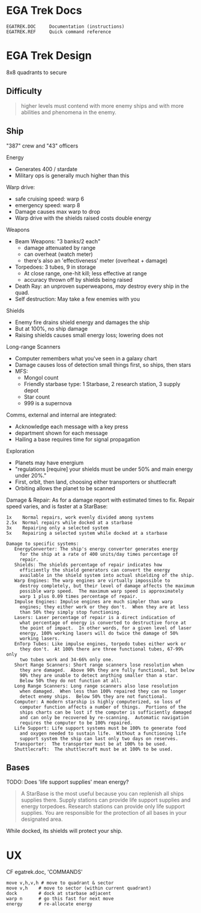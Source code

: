 
EGA Trek Docs
=============
```
EGATREK.DOC     Documentation (instructions)
EGATREK.REF     Quick command reference
```

EGA Trek Design
===============

8x8 quadrants to secure

Difficulty
----------
> higher levels must contend with more enemy ships and with more abilities
> and phenomena in the enemy.

Ship
----
"387" crew and "43" officers

Energy
* Generates 400 / stardate
* Military ops is generally much higher than this

Warp drive:
* safe cruising speed: warp 6
* emergency speed:     warp 8
* Damage causes max warp to drop
* Warp drive with the shields raised costs double energy

Weapons
* Beam Weapons: "3 banks/2 each"
  * damage attenuated by range
  * can overheat (watch meter)
  * there's also an 'effectiveness' meter (overheat + damage)
* Torpedoes:    3 tubes, 9 in storage
  * At close range, one-hit kill; less effective at range
  * accuracy thrown off by shields being raised
* Death Ray: an unproven superweapons, *may* destroy every ship in the quad.
* Self destruction: May take a few enemies with you

Shields
* Enemy fire drains shield energy and damages the ship
* But at 100%, no ship damage
* Raising shields causes small energy loss; lowering does not

Long-range Scanners
* Computer remembers what you've seen in a galaxy chart
* Damage causes loss of detection small things first, so ships, then stars
* MFS:
  * Mongol count
  * Friendly starbase type: 1 Starbase, 2 research station, 3 supply depot
  * Star count
  * 999 is a supernova

Comms, external and internal are integrated:
* Acknowledge each message with a key press
* department shown for each message
* Hailing a base requires time for signal propagation

Exploration
* Planets may have energium
* "regulations [require] your shields must be under 50% and main energy
under 20%."
* First, orbit, then land, choosing either transporters or shuttlecraft
* Orbiting allows the planet to be scanned

Damage & Repair: As for a damage report with estimated times to fix.  Repair
speed varies, and is faster at a StarBase:
```
1x    Normal repairs, work evenly divided among systems
2.5x  Normal repairs while docked at a starbase
3x    Repairing only a selected system
5x    Repairing a selected system while docked at a starbase

Damage to specific systems:
   EnergyConverter: The ship's energy converter generates energy
     for the ship at a rate of 400 units/day times percentage of
     repair.
   Shields: The shields percentage of repair indicates how
     efficiently the shield generators can convert the energy
     available in the shield system into actual shielding of the ship.
   Warp Engines: The warp engines are virtually impossible to
     destroy completely, but their level of damage affects the maximum
     possible warp speed.  The maximum warp speed is approximately
     warp 1 plus 0.09 times percentage of repair.
   Impulse Engines: Impulse engines are much simpler than warp
     engines; they either work or they don't.  When they are at less
     than 50% they simply stop functioning.
   Lasers: Laser percentage of repair is a direct indication of
     what percentage of energy is converted to destructive force at
     the point of impact.  In other words, for a given level of laser
     energy, 100% working lasers will do twice the damage of 50%
     working lasers.
   EnTorp Tubes: Like impulse engines, torpedo tubes either work or
     they don't.  At 100% there are three functional tubes, 67-99% only
     two tubes work and 34-66% only one. 
   Short Range Scanners: Short range scanners lose resolution when
     they are damaged.  Above 90% they are fully functional, but below
     90% they are unable to detect anything smaller than a star.
     Below 50% they do not function at all.
   Long Range Scanners: Long range scanners also lose resolution
     when damaged.  When less than 100% repaired they can no longer
     detect enemy ships.  Below 50% they are not functional.
   Computer: A modern starship is highly computerized, so loss of
     computer function affects a number of things.  Portions of the
     ships charts can be lost if the computer is sufficiently damaged
     and can only be recovered by re-scanning.  Automatic navigation
     requires the computer to be 100% repaired.
   Life Support: Life support systems must be 100% to generate food
     and oxygen needed to sustain life.  Without a functioning life
     support system the ship can last only two days on reserves.
   Transporter:  The transporter must be at 100% to be used.
   Shuttlecraft:  The shuttlecraft must be at 100% to be used.
```

Bases
-----
TODO: Does 'life support supplies' mean energy?
> A StarBase is the most useful because you can replenish all ships supplies
> there.  Supply stations can provide life support supplies and energy
> torpedoes.  Research stations can provide only life support supplies.  You
> are responsible for the protection of all bases in your designated area.

While docked, its shields will protect your ship.

UX
==
CF egatrek.doc, 'COMMANDS'

```
move v,h,v,h # move to quadrant & sector
move v,h    # move to sector (within current quadrant)
dock        # dock at starbase adjacent
warp n      # go this fast for next move
energy      # re-allocate energy
```
